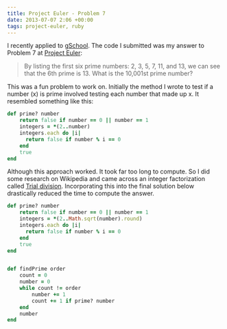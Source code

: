 ```yaml
---
title: Project Euler - Problem 7
date: 2013-07-07 2:06 +00:00
tags: project-euler, ruby
---
```


I recently applied to [gSchool](http://www.gschool.it/). The code I submitted was my answer to Problem 7 at [Project Euler](http://projecteuler.net/problem=7):

> By listing the first six prime numbers: 2, 3, 5, 7, 11, and 13, we can see that the 6th prime is 13.
> What is the 10,001st prime number?

This was a fun problem to work on. Initially the method I wrote to test if a number (x) is prime involved testing each number that made up x. It resembled something like this:

```ruby
def prime? number
    return false if number == 0 || number == 1
    integers = *(2..number)
    integers.each do |i|
      return false if number % i == 0
    end
    true
end
```

Although this approach worked. It took far too long to compute. So I did some research on Wikipedia and came across an integer factorization called [Trial division](http://en.wikipedia.org/wiki/Trial_division). Incorporating this into the final solution below drastically reduced the time to compute the answer.

```ruby
def prime? number
    return false if number == 0 || number == 1
    integers = *(2..Math.sqrt(number).round)
    integers.each do |i|
      return false if number % i == 0
    end
    true
end


def findPrime order
    count = 0
    number = 0
    while count != order
        number += 1
        count += 1 if prime? number
    end
    number
end
```

